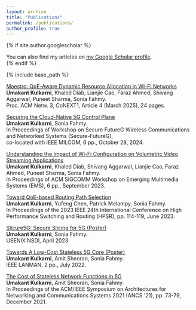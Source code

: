 ```yaml
---
layout: archive
title: "Publications"
permalink: /publications/
author_profile: true
---
```


{% if site.author.googlescholar %}
<div class="wordwrap">
You can also find my articles on <a href="{{site.author.googlescholar}}">my Google Scholar profile</a>.  
</div>
{% endif %}

{% include base_path %}

<!-- New style rendering if publication categories are defined -->
<!--
{% if site.publication_category %}
  {% for category in site.publication_category  %}
    {% assign title_shown = false %}
    {% for post in site.publications reversed %}
      {% if post.category != category[0] %}
        {% continue %}
      {% endif %}
      {% unless title_shown %}
        <h2>{{ category[1].title }}</h2><hr />
        {% assign title_shown = true %}
      {% endunless %}
      {% include archive-single.html %}
    {% endfor %}
  {% endfor %}
{% else %}
  {% for post in site.publications reversed %}
    {% include archive-single.html %}
  {% endfor %}
{% endif %}
-->

[Maestro: QoE-Aware Dynamic Resource Allocation in Wi-Fi Networks](https://doi.org/10.1145/3709371)  
**Umakant Kulkarni**, Khaled Diab, Lianjie Cao, Faraz Ahmed, Shivang Aggarwal, Puneet Sharma, Sonia Fahmy.  
Proc. ACM Netw. 3, CoNEXT1, Article 4 (March 2025), 24 pages.  

[Securing the Cloud-Native 5G Control Plane](https://ieeexplore.ieee.org/abstract/document/10774032)  
**Umakant Kulkarni**, Sonia Fahmy.  
In Proceedings of Workshop on Secure FutureG Wireless Communications and Networked Systems (Secure-FutureG),  
co-located with IEEE MILCOM, 6 pp., October 28, 2024.  

[Understanding the Impact of Wi-Fi Configuration on Volumetric Video Streaming Applications](https://dl.acm.org/doi/abs/10.1145/3609395.3610599)  
**Umakant Kulkarni**, Khaled Diab, Shivang Aggarwal, Lianjie Cao, Faraz Ahmed, Puneet Sharma, Sonia Fahmy.  
In Proceedings of ACM SIGCOMM Workshop on Emerging Multimedia Systems (EMS), 6 pp., September 2023.  

[Toward QoE-based Routing Path Selection](https://ieeexplore.ieee.org/abstract/document/10147938)  
**Umakant Kulkarni**, Yufeng Chen, Patrick Melampy, Sonia Fahmy.  
In Proceedings of the 2023 IEEE 24th International Conference on High Performance Switching and Routing (HPSR), pp. 114-119, June 2023.  

[Slicure5G: Secure Slicing for 5G (Poster)](https://www.cs.purdue.edu/homes/fahmy/posters/nsdi23poster5G.pdf)  
**Umakant Kulkarni**, Sonia Fahmy.  
USENIX NSDI, April 2023  

[Towards A Low-Cost Stateless 5G Core (Poster)](https://ieeexplore.ieee.org/abstract/document/9820393)  
**Umakant Kulkarni**, Amit Sheoran, Sonia Fahmy.  
IEEE LANMAN, 2 pp., July 2022.  

[The Cost of Stateless Network Functions in 5G](https://dl.acm.org/doi/abs/10.1145/3493425.3502749)  
**Umakant Kulkarni**, Amit Sheoran, Sonia Fahmy.  
In Proceedings of the ACM/IEEE Symposium on Architectures for Networking and Communications Systems 2021 (ANCS '21), pp. 73-79, December 2021.  
